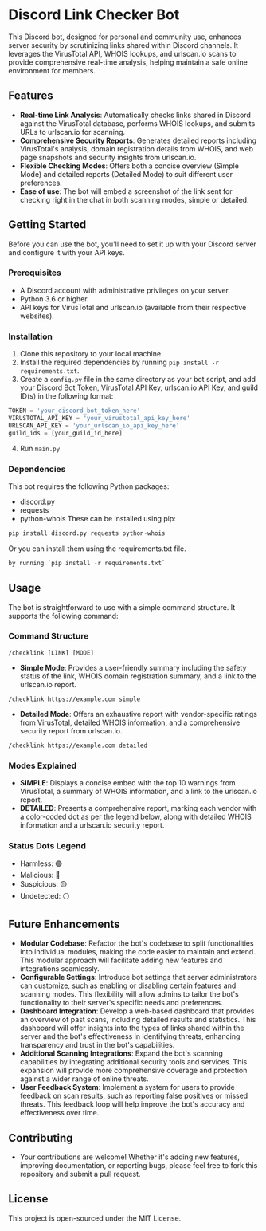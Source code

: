 # Discord Link Checker Bot

This Discord bot, designed for personal and community use, enhances server security by scrutinizing links shared within Discord channels. It leverages the VirusTotal API, WHOIS lookups, and urlscan.io scans to provide comprehensive real-time analysis, helping maintain a safe online environment for members.

## Features

- **Real-time Link Analysis**: Automatically checks links shared in Discord against the VirusTotal database, performs WHOIS lookups, and submits URLs to urlscan.io for scanning.
- **Comprehensive Security Reports**: Generates detailed reports including VirusTotal's analysis, domain registration details from WHOIS, and web page snapshots and security insights from urlscan.io.
- **Flexible Checking Modes**: Offers both a concise overview (Simple Mode) and detailed reports (Detailed Mode) to suit different user preferences.
- **Ease of use**: The bot will embed a screenshot of the link sent for checking right in the chat in both scanning modes, simple or detailed.

## Getting Started

Before you can use the bot, you'll need to set it up with your Discord server and configure it with your API keys.

### Prerequisites

- A Discord account with administrative privileges on your server.
- Python 3.6 or higher.
- API keys for VirusTotal and urlscan.io (available from their respective websites).

### Installation

1. Clone this repository to your local machine.
2. Install the required dependencies by running `pip install -r requirements.txt`.
3. Create a `config.py` file in the same directory as your bot script, and add your Discord Bot Token, VirusTotal API Key, urlscan.io API Key, and guild ID(s) in the following format:

```python
TOKEN = 'your_discord_bot_token_here'
VIRUSTOTAL_API_KEY = 'your_virustotal_api_key_here'
URLSCAN_API_KEY = 'your_urlscan_io_api_key_here'
guild_ids = [your_guild_id_here]
```
4. Run `main.py`

### Dependencies

This bot requires the following Python packages:
- discord.py
- requests
- python-whois
These can be installed using pip:

```python
pip install discord.py requests python-whois
```

Or you can install them using the requirements.txt file.

```python
by running `pip install -r requirements.txt`
```
## Usage

The bot is straightforward to use with a simple command structure. It supports the following command:

### Command Structure

`/checklink [LINK] [MODE]`

- **Simple Mode**: Provides a user-friendly summary including the safety status of the link, WHOIS domain registration summary, and a link to the urlscan.io report.

`/checklink https://example.com simple`

- **Detailed Mode**: Offers an exhaustive report with vendor-specific ratings from VirusTotal, detailed WHOIS information, and a comprehensive security report from urlscan.io.

`/checklink https://example.com detailed`

### Modes Explained
- **SIMPLE**: Displays a concise embed with the top 10 warnings from VirusTotal, a summary of WHOIS information, and a link to the urlscan.io report.
- **DETAILED**: Presents a comprehensive report, marking each vendor with a color-coded dot as per the legend below, along with detailed WHOIS information and a urlscan.io security report.

### Status Dots Legend

- Harmless: 🟢
- Malicious: 🔴
- Suspicious: 🟡
- Undetected: ⚪

## Future Enhancements

- **Modular Codebase**: Refactor the bot's codebase to split functionalities into individual modules, making the code easier to maintain and extend. This modular approach will facilitate adding new features and integrations seamlessly.
- **Configurable Settings**: Introduce bot settings that server administrators can customize, such as enabling or disabling certain features and scanning modes. This flexibility will allow admins to tailor the bot's functionality to their server's specific needs and preferences.
- **Dashboard Integration**: Develop a web-based dashboard that provides an overview of past scans, including detailed results and statistics. This dashboard will offer insights into the types of links shared within the server and the bot's effectiveness in identifying threats, enhancing transparency and trust in the bot's capabilities.
- **Additional Scanning Integrations**: Expand the bot's scanning capabilities by integrating additional security tools and services. This expansion will provide more comprehensive coverage and protection against a wider range of online threats.
- **User Feedback System**: Implement a system for users to provide feedback on scan results, such as reporting false positives or missed threats. This feedback loop will help improve the bot's accuracy and effectiveness over time.

## Contributing
- Your contributions are welcome! Whether it's adding new features, improving documentation, or reporting bugs, please feel free to fork this repository and submit a pull request.

## License

This project is open-sourced under the MIT License.
